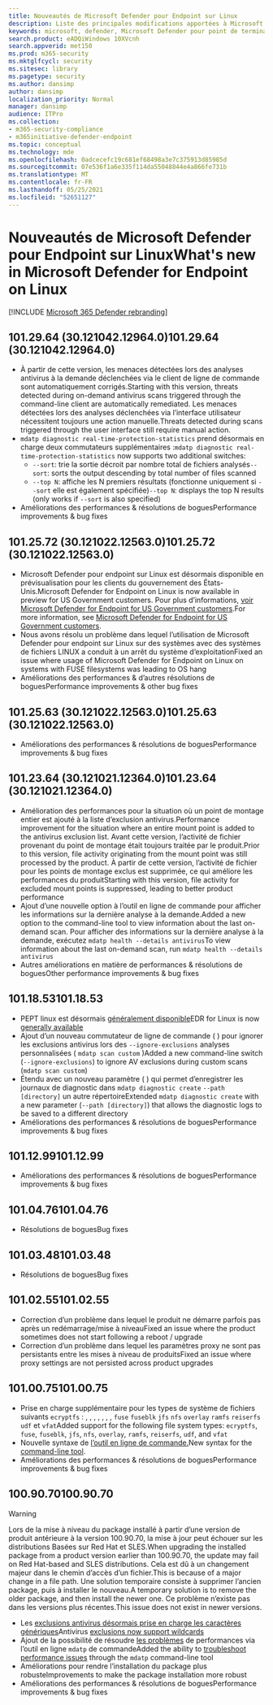 ```yaml
---
title: Nouveautés de Microsoft Defender pour Endpoint sur Linux
description: Liste des principales modifications apportées à Microsoft Defender pour Endpoint sur Linux.
keywords: microsoft, defender, Microsoft Defender pour point de terminaison, linux, whatsnew, release
search.product: eADQiWindows 10XVcnh
search.appverid: met150
ms.prod: m365-security
ms.mktglfcycl: security
ms.sitesec: library
ms.pagetype: security
ms.author: dansimp
author: dansimp
localization_priority: Normal
manager: dansimp
audience: ITPro
ms.collection:
- m365-security-compliance
- m365initiative-defender-endpoint
ms.topic: conceptual
ms.technology: mde
ms.openlocfilehash: 0adcecefc19c681ef68498a3e7c375913d85985d
ms.sourcegitcommit: 07e536f1a6e335f114da55048844e4a866fe731b
ms.translationtype: MT
ms.contentlocale: fr-FR
ms.lasthandoff: 05/25/2021
ms.locfileid: "52651127"
---
```

# <a name="whats-new-in-microsoft-defender-for-endpoint-on-linux"></a><span data-ttu-id="aefc0-104">Nouveautés de Microsoft Defender pour Endpoint sur Linux</span><span class="sxs-lookup"><span data-stu-id="aefc0-104">What's new in Microsoft Defender for Endpoint on Linux</span></span>

[!INCLUDE [Microsoft 365 Defender rebranding](../../includes/microsoft-defender.md)]

## <a name="1012964-30121042129640"></a><span data-ttu-id="aefc0-105">101.29.64 (30.121042.12964.0)</span><span class="sxs-lookup"><span data-stu-id="aefc0-105">101.29.64 (30.121042.12964.0)</span></span>

- <span data-ttu-id="aefc0-106">À partir de cette version, les menaces détectées lors des analyses antivirus à la demande déclenchées via le client de ligne de commande sont automatiquement corrigés.</span><span class="sxs-lookup"><span data-stu-id="aefc0-106">Starting with this version, threats detected during on-demand antivirus scans triggered through the command-line client are automatically remediated.</span></span> <span data-ttu-id="aefc0-107">Les menaces détectées lors des analyses déclenchées via l’interface utilisateur nécessitent toujours une action manuelle.</span><span class="sxs-lookup"><span data-stu-id="aefc0-107">Threats detected during scans triggered through the user interface still require manual action.</span></span>
- <span data-ttu-id="aefc0-108">`mdatp diagnostic real-time-protection-statistics` prend désormais en charge deux commutateurs supplémentaires :</span><span class="sxs-lookup"><span data-stu-id="aefc0-108">`mdatp diagnostic real-time-protection-statistics` now supports two additional switches:</span></span>
  - <span data-ttu-id="aefc0-109">`--sort`: trie la sortie décroit par nombre total de fichiers analysés</span><span class="sxs-lookup"><span data-stu-id="aefc0-109">`--sort`: sorts the output descending by total number of files scanned</span></span>
  - <span data-ttu-id="aefc0-110">`--top N`: affiche les N premiers résultats (fonctionne uniquement si `--sort` elle est également spécifiée)</span><span class="sxs-lookup"><span data-stu-id="aefc0-110">`--top N`: displays the top N results (only works if `--sort` is also specified)</span></span>
- <span data-ttu-id="aefc0-111">Améliorations des performances & résolutions de bogues</span><span class="sxs-lookup"><span data-stu-id="aefc0-111">Performance improvements & bug fixes</span></span>

## <a name="1012572-30121022125630"></a><span data-ttu-id="aefc0-112">101.25.72 (30.121022.12563.0)</span><span class="sxs-lookup"><span data-stu-id="aefc0-112">101.25.72 (30.121022.12563.0)</span></span>

- <span data-ttu-id="aefc0-113">Microsoft Defender pour endpoint sur Linux est désormais disponible en prévisualisation pour les clients du gouvernement des États-Unis.</span><span class="sxs-lookup"><span data-stu-id="aefc0-113">Microsoft Defender for Endpoint on Linux is now available in preview for US Government customers.</span></span> <span data-ttu-id="aefc0-114">Pour plus d’informations, [voir Microsoft Defender for Endpoint for US Government customers](gov.md).</span><span class="sxs-lookup"><span data-stu-id="aefc0-114">For more information, see [Microsoft Defender for Endpoint for US Government customers](gov.md).</span></span>
- <span data-ttu-id="aefc0-115">Nous avons résolu un problème dans lequel l’utilisation de Microsoft Defender pour endpoint sur Linux sur des systèmes avec des systèmes de fichiers LINUX a conduit à un arrêt du système d’exploitation</span><span class="sxs-lookup"><span data-stu-id="aefc0-115">Fixed an issue where usage of Microsoft Defender for Endpoint on Linux on systems with FUSE filesystems was leading to OS hang</span></span>
- <span data-ttu-id="aefc0-116">Améliorations des performances & d’autres résolutions de bogues</span><span class="sxs-lookup"><span data-stu-id="aefc0-116">Performance improvements & other bug fixes</span></span>

## <a name="1012563-30121022125630"></a><span data-ttu-id="aefc0-117">101.25.63 (30.121022.12563.0)</span><span class="sxs-lookup"><span data-stu-id="aefc0-117">101.25.63 (30.121022.12563.0)</span></span>

- <span data-ttu-id="aefc0-118">Améliorations des performances & résolutions de bogues</span><span class="sxs-lookup"><span data-stu-id="aefc0-118">Performance improvements & bug fixes</span></span>

## <a name="1012364-30121021123640"></a><span data-ttu-id="aefc0-119">101.23.64 (30.121021.12364.0)</span><span class="sxs-lookup"><span data-stu-id="aefc0-119">101.23.64 (30.121021.12364.0)</span></span>

- <span data-ttu-id="aefc0-120">Amélioration des performances pour la situation où un point de montage entier est ajouté à la liste d’exclusion antivirus.</span><span class="sxs-lookup"><span data-stu-id="aefc0-120">Performance improvement for the situation where an entire mount point is added to the antivirus exclusion list.</span></span> <span data-ttu-id="aefc0-121">Avant cette version, l’activité de fichier provenant du point de montage était toujours traitée par le produit.</span><span class="sxs-lookup"><span data-stu-id="aefc0-121">Prior to this version, file activity originating from the mount point was still processed by the product.</span></span> <span data-ttu-id="aefc0-122">À partir de cette version, l’activité de fichier pour les points de montage exclus est supprimée, ce qui améliore les performances du produit</span><span class="sxs-lookup"><span data-stu-id="aefc0-122">Starting with this version, file activity for excluded mount points is suppressed, leading to better product performance</span></span>
- <span data-ttu-id="aefc0-123">Ajout d’une nouvelle option à l’outil en ligne de commande pour afficher les informations sur la dernière analyse à la demande.</span><span class="sxs-lookup"><span data-stu-id="aefc0-123">Added a new option to the command-line tool to view information about the last on-demand scan.</span></span> <span data-ttu-id="aefc0-124">Pour afficher des informations sur la dernière analyse à la demande, exécutez `mdatp health --details antivirus`</span><span class="sxs-lookup"><span data-stu-id="aefc0-124">To view information about the last on-demand scan, run `mdatp health --details antivirus`</span></span>
- <span data-ttu-id="aefc0-125">Autres améliorations en matière de performances & résolutions de bogues</span><span class="sxs-lookup"><span data-stu-id="aefc0-125">Other performance improvements & bug fixes</span></span>

## <a name="1011853"></a><span data-ttu-id="aefc0-126">101.18.53</span><span class="sxs-lookup"><span data-stu-id="aefc0-126">101.18.53</span></span>

- <span data-ttu-id="aefc0-127">PEPT linux est désormais [généralement disponible](https://techcommunity.microsoft.com/t5/microsoft-defender-for-endpoint/edr-for-linux-is-now-is-generally-available/ba-p/2048539)</span><span class="sxs-lookup"><span data-stu-id="aefc0-127">EDR for Linux is now [generally available](https://techcommunity.microsoft.com/t5/microsoft-defender-for-endpoint/edr-for-linux-is-now-is-generally-available/ba-p/2048539)</span></span>
- <span data-ttu-id="aefc0-128">Ajout d’un nouveau commutateur de ligne de commande ( ) pour ignorer les exclusions antivirus lors des `--ignore-exclusions` analyses personnalisées ( `mdatp scan custom` )</span><span class="sxs-lookup"><span data-stu-id="aefc0-128">Added a new command-line switch (`--ignore-exclusions`) to ignore AV exclusions during custom scans (`mdatp scan custom`)</span></span>
- <span data-ttu-id="aefc0-129">Étendu avec un nouveau paramètre ( ) qui permet d’enregistrer les journaux de diagnostic dans `mdatp diagnostic create` `--path [directory]` un autre répertoire</span><span class="sxs-lookup"><span data-stu-id="aefc0-129">Extended `mdatp diagnostic create` with a new parameter (`--path [directory]`) that allows the diagnostic logs to be saved to a different directory</span></span>
- <span data-ttu-id="aefc0-130">Améliorations des performances & résolutions de bogues</span><span class="sxs-lookup"><span data-stu-id="aefc0-130">Performance improvements & bug fixes</span></span>

## <a name="1011299"></a><span data-ttu-id="aefc0-131">101.12.99</span><span class="sxs-lookup"><span data-stu-id="aefc0-131">101.12.99</span></span>

- <span data-ttu-id="aefc0-132">Améliorations des performances & résolutions de bogues</span><span class="sxs-lookup"><span data-stu-id="aefc0-132">Performance improvements & bug fixes</span></span>

## <a name="1010476"></a><span data-ttu-id="aefc0-133">101.04.76</span><span class="sxs-lookup"><span data-stu-id="aefc0-133">101.04.76</span></span>

- <span data-ttu-id="aefc0-134">Résolutions de bogues</span><span class="sxs-lookup"><span data-stu-id="aefc0-134">Bug fixes</span></span>

## <a name="1010348"></a><span data-ttu-id="aefc0-135">101.03.48</span><span class="sxs-lookup"><span data-stu-id="aefc0-135">101.03.48</span></span>

- <span data-ttu-id="aefc0-136">Résolutions de bogues</span><span class="sxs-lookup"><span data-stu-id="aefc0-136">Bug fixes</span></span>

## <a name="1010255"></a><span data-ttu-id="aefc0-137">101.02.55</span><span class="sxs-lookup"><span data-stu-id="aefc0-137">101.02.55</span></span>

- <span data-ttu-id="aefc0-138">Correction d’un problème dans lequel le produit ne démarre parfois pas après un redémarrage/mise à niveau</span><span class="sxs-lookup"><span data-stu-id="aefc0-138">Fixed an issue where the product sometimes does not start following a reboot / upgrade</span></span>
- <span data-ttu-id="aefc0-139">Correction d’un problème dans lequel les paramètres proxy ne sont pas persistants entre les mises à niveau de produits</span><span class="sxs-lookup"><span data-stu-id="aefc0-139">Fixed an issue where proxy settings are not persisted across product upgrades</span></span>

## <a name="1010075"></a><span data-ttu-id="aefc0-140">101.00.75</span><span class="sxs-lookup"><span data-stu-id="aefc0-140">101.00.75</span></span>

- <span data-ttu-id="aefc0-141">Prise en charge supplémentaire pour les types de système de fichiers suivants `ecryptfs` : , , , , , , , `fuse` `fuseblk` `jfs` `nfs` `overlay` `ramfs` `reiserfs` `udf` et `vfat`</span><span class="sxs-lookup"><span data-stu-id="aefc0-141">Added support for the following file system types: `ecryptfs`, `fuse`, `fuseblk`, `jfs`, `nfs`, `overlay`, `ramfs`, `reiserfs`, `udf`, and `vfat`</span></span>
- <span data-ttu-id="aefc0-142">Nouvelle syntaxe de [l’outil en ligne de commande.](linux-resources.md#configure-from-the-command-line)</span><span class="sxs-lookup"><span data-stu-id="aefc0-142">New syntax for the [command-line tool](linux-resources.md#configure-from-the-command-line).</span></span>
- <span data-ttu-id="aefc0-143">Améliorations des performances & résolutions de bogues</span><span class="sxs-lookup"><span data-stu-id="aefc0-143">Performance improvements & bug fixes</span></span>

## <a name="1009070"></a><span data-ttu-id="aefc0-144">100.90.70</span><span class="sxs-lookup"><span data-stu-id="aefc0-144">100.90.70</span></span>

> [!WARNING]
> <span data-ttu-id="aefc0-145">Lors de la mise à niveau du package installé à partir d’une version de produit antérieure à la version 100.90.70, la mise à jour peut échouer sur les distributions Basées sur Red Hat et SLES.</span><span class="sxs-lookup"><span data-stu-id="aefc0-145">When upgrading the installed package from a product version earlier than 100.90.70, the update may fail on Red Hat-based and SLES distributions.</span></span> <span data-ttu-id="aefc0-146">Cela est dû à un changement majeur dans le chemin d’accès d’un fichier.</span><span class="sxs-lookup"><span data-stu-id="aefc0-146">This is because of a major change in a file path.</span></span> <span data-ttu-id="aefc0-147">Une solution temporaire consiste à supprimer l’ancien package, puis à installer le nouveau.</span><span class="sxs-lookup"><span data-stu-id="aefc0-147">A temporary solution is to remove the older package, and then install the newer one.</span></span> <span data-ttu-id="aefc0-148">Ce problème n’existe pas dans les versions plus récentes.</span><span class="sxs-lookup"><span data-stu-id="aefc0-148">This issue does not exist in newer versions.</span></span>

- <span data-ttu-id="aefc0-149">Les [exclusions antivirus désormais prise en charge les caractères génériques](linux-exclusions.md#supported-exclusion-types)</span><span class="sxs-lookup"><span data-stu-id="aefc0-149">Antivirus [exclusions now support wildcards](linux-exclusions.md#supported-exclusion-types)</span></span>
- <span data-ttu-id="aefc0-150">Ajout de la possibilité de résoudre [les problèmes](linux-support-perf.md) de performances via l’outil en ligne `mdatp` de commande</span><span class="sxs-lookup"><span data-stu-id="aefc0-150">Added the ability to [troubleshoot performance issues](linux-support-perf.md) through the `mdatp` command-line tool</span></span>
- <span data-ttu-id="aefc0-151">Améliorations pour rendre l’installation du package plus robuste</span><span class="sxs-lookup"><span data-stu-id="aefc0-151">Improvements to make the package installation more robust</span></span>
- <span data-ttu-id="aefc0-152">Améliorations des performances & résolutions de bogues</span><span class="sxs-lookup"><span data-stu-id="aefc0-152">Performance improvements & bug fixes</span></span>
